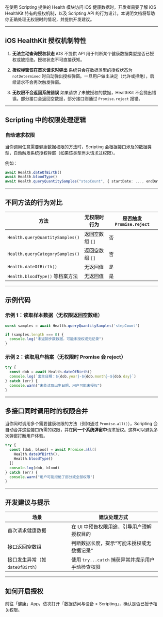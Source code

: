 在使用 Scripting 提供的 Health 模块访问 iOS 健康数据时，开发者需要了解 iOS HealthKit 特有的授权机制，以及 Scripting API 的行为设计。本说明文档将帮助你正确处理无权限时的情况，并提供开发建议。

---

## iOS HealthKit 授权机制特性

1. **无法主动查询授权状态**
   iOS 不提供 API 用于判断某个健康数据类型是否已授权或被拒绝。授权状态不可直接获知。

2. **授权弹窗仅在首次请求时弹出**
   系统只会在数据类型的授权状态为 `notDetermined` 时自动弹出授权弹窗。一旦用户做出决定（允许或拒绝），后续请求不会再次触发弹窗。

3. **无权限不会返回系统错误**
   如果请求了未被授权的数据，HealthKit 不会抛出错误。部分接口会返回空数据，部分接口则通过 `Promise.reject` 报错。

---

## Scripting 中的权限处理逻辑

### 自动请求权限

当你调用任意需要健康数据权限的方法时，Scripting 会根据接口涉及的数据类型，自动触发系统授权弹窗（如果该类型尚未请求过权限）。

例如：

```ts
await Health.dateOfBirth()
await Health.bloodType()
await Health.queryQuantitySamples("stepCount", { startDate: ..., endDate: ... })
```

---

## 不同方法的行为对比

| 方法                              | 无权限时行为     | 是否触发 `Promise.reject` |
| ------------------------------- | ---------- | --------------------- |
| `Health.queryQuantitySamples()` | 返回空数组 `[]` | 否                     |
| `Health.queryCategorySamples()` | 返回空数组 `[]` | 否                     |
| `Health.dateOfBirth()`          | 无返回值       | 是                     |
| `Health.bloodType()` 等档案方法      | 无返回值       | 是                     |

---

## 示例代码

### 示例 1：读取样本数据（无权限返回空数组）

```ts
const samples = await Health.queryQuantitySamples('stepCount')

if (samples.length === 0) {
  console.log("未返回步数数据，可能未授权或无记录")
}
```

### 示例 2：读取用户档案（无权限时 Promise 会 reject）

```ts
try {
  const dob = await Health.dateOfBirth()
  console.log(`出生日期：${dob.year}-${dob.month}-${dob.day}`)
} catch (err) {
  console.warn("未能读取出生日期，用户可能未授权")
}
```

---

## 多接口同时调用时的权限合并

当你同时调用多个需要健康权限的方法（例如通过 `Promise.all()`），Scripting 会自动合并这些接口所需的权限，并在**同一个系统弹窗中**请求授权。这样可以避免多次弹窗打断用户体验。

```ts
try {
  const [dob, blood] = await Promise.all([
    Health.dateOfBirth(),
    Health.bloodType()
  ])
  console.log(dob, blood)
} catch (err) {
  console.warn("用户可能拒绝了部分或全部权限")
}
```

---

## 开发建议与提示

| 场景                      | 建议处理方式                                |
| ----------------------- | ------------------------------------- |
| 首次请求健康数据                | 在 UI 中预告权限用途，引导用户理解授权目的               |
| 接口返回空数组                 | 判断数据长度，提示“可能未授权或无数据记录”                |
| 接口发生异常（如 `dateOfBirth`） | 使用 `try...catch` 捕获异常并提示用户手动检查权限      |

---

## 如何开启授权

前往「健康」App，依次打开「数据访问与设备 > Scripting」，确认是否已授予相关权限。


